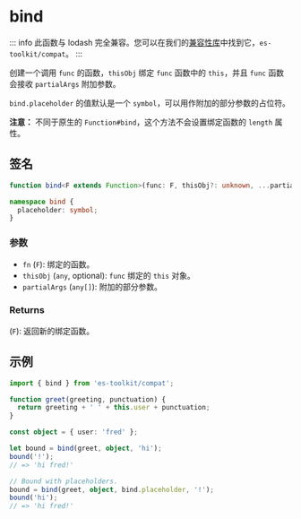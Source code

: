 # bind

::: info
此函数与 lodash 完全兼容。您可以在我们的[兼容性库](../../../compatibility.md)中找到它，`es-toolkit/compat`。
:::

创建一个调用 `func` 的函数，`thisObj` 绑定 `func` 函数中的 `this`，并且 `func` 函数会接收 `partialArgs` 附加参数。

`bind.placeholder` 的值默认是一个 `symbol`，可以用作附加的部分参数的占位符。

**注意：** 不同于原生的 `Function#bind`，这个方法不会设置绑定函数的 `length` 属性。

## 签名

```typescript
function bind<F extends Function>(func: F, thisObj?: unknown, ...partialArgs: any[]): F;

namespace bind {
  placeholder: symbol;
}
```

### 参数

- `fn` (`F`): 绑定的函数。
- `thisObj` (`any`, optional): `func` 绑定的 `this` 对象。
- `partialArgs` (`any[]`): 附加的部分参数。

### Returns

(`F`): 返回新的绑定函数。

## 示例

```typescript
import { bind } from 'es-toolkit/compat';

function greet(greeting, punctuation) {
  return greeting + ' ' + this.user + punctuation;
}

const object = { user: 'fred' };

let bound = bind(greet, object, 'hi');
bound('!');
// => 'hi fred!'

// Bound with placeholders.
bound = bind(greet, object, bind.placeholder, '!');
bound('hi');
// => 'hi fred!'
```
